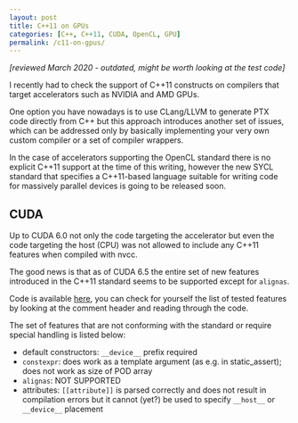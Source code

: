 ```yaml
---
layout: post
title: C++11 on GPUs
categories: [C++, C++11, CUDA, OpenCL, GPU]
permalink: /c11-on-gpus/
---
```


_[reviewed March 2020 - outdated, might be worth looking at the test code]_

I recently had to check the support of C++11 constructs on compilers
that target accelerators such as NVIDIA and AMD GPUs.

One option you have nowadays is to use CLang/LLVM to generate PTX code
directly from C++ but this approach introduces another set of issues,
which can be addressed only by basically implementing your very own
custom compiler or a set of compiler wrappers.

In the case of accelerators supporting the OpenCL standard there is no
explicit C++11 support at the time of this writing, however the new
SYCL standard that specifies a C++11-based language suitable for
writing code for massively parallel devices is going to be released
soon.

## CUDA 

Up to CUDA 6.0 not only the code targeting the accelerator but
even the code targeting the host (CPU) was not allowed to include any
C++11 features when compiled with nvcc.

The good news is that as of CUDA 6.5 the entire set of new features
introduced in the C++11 standard seems to be supported except for
`alignas`.

Code is available [here](https://github.com/ugovaretto/cuda-training/blob/master/src/021_0_cpp11-global-shared-memory.cu), you can check for yourself the list of tested features by looking 
at the comment header and reading through the code.

The set of features that are not conforming with the standard or
require special handling is listed below:

* default constructors: `__device__` prefix required 
* `constexpr`: does work as a template argument (as e.g. in static_assert); 
  does not work as size of POD array 
* `alignas`: NOT SUPPORTED 
* attributes: `[[attribute]]` is parsed correctly and does not result
in compilation errors but it cannot (yet?) be used to specify 
`__host__` or `__device__` placement
